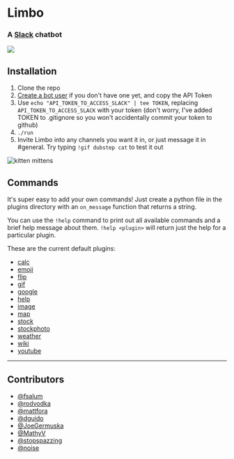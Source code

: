 # Limbo
### A [Slack](https://slack.com/) chatbot

![](https://travis-ci.org/llimllib/limbo.svg?branch=master)

## Installation

1. Clone the repo
2. [Create a bot user](https://my.slack.com/services/new/bot) if you don't have one yet, and copy the API Token
3. Use `echo "API_TOKEN_TO_ACCESS_SLACK" | tee TOKEN`, replacing `API_TOKEN_TO_ACCESS_SLACK` with your token (don't worry, I've added TOKEN to .gitignore so you won't accidentally commit your token to github)
4. `./run`
5. Invite Limbo into any channels you want it in, or just message it in #general. Try typing `!gif dubstep cat` to test it out

![kitten mittens](http://i.imgur.com/xhmD6QO.png)

## Commands

It's super easy to add your own commands! Just create a python file in the plugins directory with an `on_message` function that returns a string.

You can use the `!help` command to print out all available commands and a brief help message about them. `!help <plugin>` will return just the help for a particular plugin.

These are the current default plugins:

* [calc](https://github.com/llimllib/limbo/wiki/Calc-Plugin)
* [emoji](https://github.com/llimllib/limbo/wiki/Emoji-Plugin)
* [flip](https://github.com/llimllib/limbo/wiki/Flip-Plugin)
* [gif](https://github.com/llimllib/limbo/wiki/Gif-Plugin)
* [google](https://github.com/llimllib/limbo/wiki/Google-Plugin)
* [help](https://github.com/llimllib/limbo/wiki/Help-Plugin)
* [image](https://github.com/llimllib/limbo/wiki/Image-Plugin)
* [map](https://github.com/llimllib/limbo/wiki/Map-Plugin)
* [stock](https://github.com/llimllib/limbo/wiki/Stock-Plugin)
* [stockphoto](https://github.com/llimllib/limbo/wiki/Stock-Photo-Plugin)
* [weather](https://github.com/llimllib/limbo/wiki/Weather-Plugin)
* [wiki](https://github.com/llimllib/limbo/wiki/Wiki-Plugin)
* [youtube](https://github.com/llimllib/limbo/wiki/Youtube-Plugin)

---

## Contributors

* [@fsalum](https://github.com/fsalum)
* [@rodvodka](https://github.com/rodvodka)
* [@mattfora](https://github.com/mattfora)
* [@dguido](https://github.com/dguido)
* [@JoeGermuska](https://github.com/JoeGermuska)
* [@MathyV](https://github.com/MathyV)
* [@stopspazzing](https://github.com/stopspazzing)
* [@noise](https://github.com/noise)
